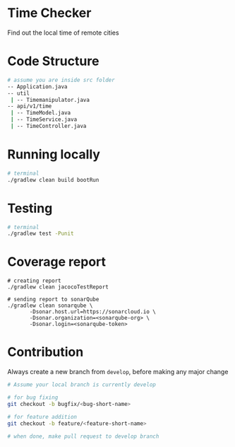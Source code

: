# Time Checker
Find out the local time of remote cities

# Code Structure
```sh
# assume you are inside src folder
-- Application.java
-- util
 | -- Timemanipulator.java
-- api/v1/time
 | -- TimeModel.java
 | -- TimeService.java
 | -- TimeController.java
```

# Running locally
```sh
# terminal
./gradlew clean build bootRun
```

# Testing
```sh
# terminal
./gradlew test -Punit
```

# Coverage report
```
# creating report
./gradlew clean jacocoTestReport

# sending report to sonarQube
./gradlew clean sonarqube \
       -Dsonar.host.url=https://sonarcloud.io \
       -Dsonar.organization=<sonarqube-org> \
       -Dsonar.login=<sonarqube-token>
```

# Contribution
Always create a new branch from `develop`, before making any major change
```sh
# Assume your local branch is currently develop

# for bug fixing
git checkout -b bugfix/<bug-short-name>

# for feature addition
git checkout -b feature/<feature-short-name>

# when done, make pull request to develop branch
```

